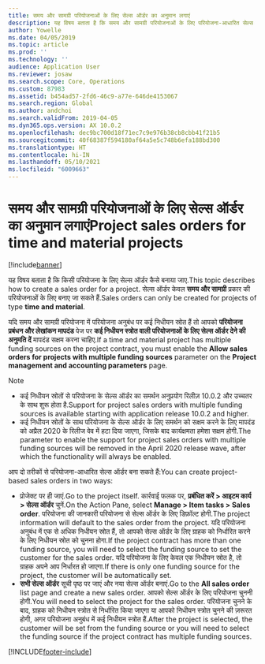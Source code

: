 ```yaml
---
title: समय और सामग्री परियोजनाओं के लिए सेल्स ऑर्डर का अनुमान लगाएं
description: यह विषय बताता है कि समय और सामग्री परियोजनाओं के लिए परियोजना-आधारित सेल्स ऑर्डर कैसे बनाएं.
author: Yowelle
ms.date: 04/05/2019
ms.topic: article
ms.prod: ''
ms.technology: ''
audience: Application User
ms.reviewer: josaw
ms.search.scope: Core, Operations
ms.custom: 87983
ms.assetid: b454ad57-2fd6-46c9-a77e-646de4153067
ms.search.region: Global
ms.author: andchoi
ms.search.validFrom: 2019-04-05
ms.dyn365.ops.version: AX 10.0.2
ms.openlocfilehash: dec9bc700d18f71ec7c9e976b38cb8cbb41f21b5
ms.sourcegitcommit: 40f68387f594180af64a5e5c748b6efa188bd300
ms.translationtype: HT
ms.contentlocale: hi-IN
ms.lasthandoff: 05/10/2021
ms.locfileid: "6009663"
---
```

# <a name="project-sales-orders-for-time-and-material-projects"></a><span data-ttu-id="92cb6-103">समय और सामग्री परियोजनाओं के लिए सेल्स ऑर्डर का अनुमान लगाएं</span><span class="sxs-lookup"><span data-stu-id="92cb6-103">Project sales orders for time and material projects</span></span>

[!include[banner](../includes/banner.md)]

<span data-ttu-id="92cb6-104">यह विषय बताता है कि किसी परियोजना के लिए सेल्स ऑर्डर कैसे बनाया जाए.</span><span class="sxs-lookup"><span data-stu-id="92cb6-104">This topic describes how to create a sales order for a project.</span></span> <span data-ttu-id="92cb6-105">सेल्स ऑर्डर केवल **समय और सामग्री** प्रकार की परियोजनाओं के लिए बनाए जा सकते हैं.</span><span class="sxs-lookup"><span data-stu-id="92cb6-105">Sales orders can only be created for projects of type **time and material**.</span></span>

<span data-ttu-id="92cb6-106">यदि समय और सामग्री परियोजना में परियोजना अनुबंध पर कई निधीयन स्रोत हैं तो आपको **परियोजना प्रबंधन और लेखांकन मापदंड** पेज पर **कई निधीयन स्त्रोत वाली परियोजनाओं के लिए सेल्स ऑर्डर देने की अनुमति दें** मापदंड सक्षम करना चाहिए.</span><span class="sxs-lookup"><span data-stu-id="92cb6-106">If a time and material project has multiple funding sources on the project contract, you must enable the **Allow sales orders for projects with multiple funding sources** parameter on the **Project management and accounting parameters** page.</span></span> 

> [!NOTE]
> - <span data-ttu-id="92cb6-107">कई निधीयन स्रोतों से परियोजना के सेल्स ऑर्डर का समर्थन अनुप्रयोग रिलीज़ 10.0.2 और उच्चतर के साथ शुरू होता है.</span><span class="sxs-lookup"><span data-stu-id="92cb6-107">Support for project sales orders with multiple funding sources is available starting with application release 10.0.2 and higher.</span></span>
> - <span data-ttu-id="92cb6-108">कई निधीयन स्रोतों के साथ परियोजना के सेल्स ऑर्डर के लिए समर्थन को सक्षम करने के लिए मापदंड को अप्रैल 2020 के रिलीज वेव में हटा दिया जाएगा, जिसके बाद कार्यक्षमता हमेशा सक्षम होगी.</span><span class="sxs-lookup"><span data-stu-id="92cb6-108">The parameter to enable the support for project sales orders with multiple funding sources will be removed in the April 2020 release wave, after which the functionality will always be enabled.</span></span>

<span data-ttu-id="92cb6-109">आप दो तरीकों से परियोजना-आधारित सेल्स ऑर्डर बना सकते हैं:</span><span class="sxs-lookup"><span data-stu-id="92cb6-109">You can create project-based sales orders in two ways:</span></span>

- <span data-ttu-id="92cb6-110">प्रोजेक्ट पर ही जाएं.</span><span class="sxs-lookup"><span data-stu-id="92cb6-110">Go to the project itself.</span></span> <span data-ttu-id="92cb6-111">कार्रवाई फलक पर, **प्रबंधित करें > आइटम कार्य > सेल्स ऑर्डर** चुनें.</span><span class="sxs-lookup"><span data-stu-id="92cb6-111">On the Action Pane, select **Manage > Item tasks > Sales order**.</span></span> <span data-ttu-id="92cb6-112">परियोजना की जानकारी परियोजना से सेल्स ऑर्डर के लिए डिफ़ॉल्ट होगी.</span><span class="sxs-lookup"><span data-stu-id="92cb6-112">The project information will default to the sales order from the project.</span></span> <span data-ttu-id="92cb6-113">यदि परियोजना अनुबंध में एक से अधिक निधीयन स्रोत हैं, तो आपको सेल्स ऑर्डर के लिए ग्राहक को निर्धारित करने के लिए निधीयन स्रोत को चुनना होगा.</span><span class="sxs-lookup"><span data-stu-id="92cb6-113">If the project contract has more than one funding source, you will need to select the funding source to set the customer for the sales order.</span></span> <span data-ttu-id="92cb6-114">यदि परियोजना के लिए केवल एक निधीयन स्रोत है, तो ग्राहक अपने आप निर्धारत हो जाएगा.</span><span class="sxs-lookup"><span data-stu-id="92cb6-114">If there is only one funding source for the project, the customer will be automatically set.</span></span>
- <span data-ttu-id="92cb6-115">**सभी सेल्स ऑर्डर** सूची पृष्ठ पर जाएं और नया सेल्स ऑर्डर बनाएं.</span><span class="sxs-lookup"><span data-stu-id="92cb6-115">Go to the **All sales order** list page and create a new sales order.</span></span> <span data-ttu-id="92cb6-116">आपको सेल्स ऑर्डर के लिए परियोजना चुननी होगी.</span><span class="sxs-lookup"><span data-stu-id="92cb6-116">You will need to select the project for the sales order.</span></span> <span data-ttu-id="92cb6-117">परियोजना चुनने के बाद, ग्राहक को निधीयन स्त्रोत से निर्धारित किया जाएगा या आपको निधीयन स्त्रोत चुनने की ज़रूरत होगी, अगर परियोजना अनुबंध में कई निधीयन स्त्रोत हैं.</span><span class="sxs-lookup"><span data-stu-id="92cb6-117">After the project is selected, the customer will be set from the funding source or you will need to select the funding source if the project contract has multiple funding sources.</span></span>



[!INCLUDE[footer-include](../includes/footer-banner.md)]